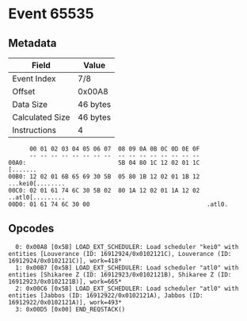 # Event 65535

## Metadata

| Field           | Value    |
|-----------------|----------|
| Event Index     | 7/8      |
| Offset          | 0x00A8   |
| Data Size       | 46 bytes |
| Calculated Size | 46 bytes |
| Instructions    | 4        |

```
      00 01 02 03 04 05 06 07  08 09 0A 0B 0C 0D 0E 0F
      -- -- -- -- -- -- -- --  -- -- -- -- -- -- -- --
00A0:                          5B 04 80 1C 12 02 01 1C          [.......
00B0: 12 02 01 6B 65 69 30 5B  05 80 1B 12 02 01 1B 12  ...kei0[........
00C0: 02 01 61 74 6C 30 5B 02  80 1A 12 02 01 1A 12 02  ..atl0[.........
00D0: 01 61 74 6C 30 00                                 .atl0.          
```

## Opcodes

```
  0: 0x00A8 [0x5B] LOAD_EXT_SCHEDULER: Load scheduler "kei0" with entities [Louverance (ID: 16912924/0x0102121C), Louverance (ID: 16912924/0x0102121C)], work=418*
  1: 0x00B7 [0x5B] LOAD_EXT_SCHEDULER: Load scheduler "atl0" with entities [Shikaree Z (ID: 16912923/0x0102121B), Shikaree Z (ID: 16912923/0x0102121B)], work=665*
  2: 0x00C6 [0x5B] LOAD_EXT_SCHEDULER: Load scheduler "atl0" with entities [Jabbos (ID: 16912922/0x0102121A), Jabbos (ID: 16912922/0x0102121A)], work=493*
  3: 0x00D5 [0x00] END_REQSTACK()
```

